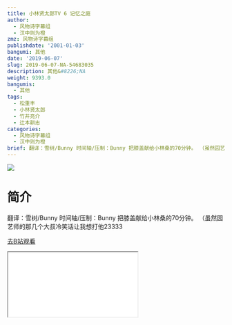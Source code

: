 ```yaml
---
title: 小林贤太郎TV 6 记忆之庭
author:
  - 风物诗字幕组
  - 汉中则为橙
zmz: 风物诗字幕组
publishdate: '2001-01-03'
bangumi: 其他
date: '2019-06-07'
slug: 2019-06-07-NA-54683035
description: 其他&#8226;NA
weight: 9393.0
bangumis:
  - 其他
tags:
  - 松重丰
  - 小林贤太郎
  - 竹井亮介
  - 辻本耕志
categories:
  - 风物诗字幕组
  - 汉中则为橙
brief: 翻译：雪树/Bunny 时间轴/压制：Bunny 把膝盖献给小林桑的70分钟。 （虽然园艺师的那几个大叔冷笑话让我想打他23333
---
```

![](https://raw.githubusercontent.com/tcgriffith/owaraisite/master/static/tmpimg/28aecb2bd6eda3d0b3ed8f0d2185100b449a25a0.jpg.480.jpg)
# 简介  
翻译：雪树/Bunny 时间轴/压制：Bunny
把膝盖献给小林桑的70分钟。
（虽然园艺师的那几个大叔冷笑话让我想打他23333  

[去B站观看](https://www.bilibili.com/video/av54683035/)
<div class ="resp-container"><iframe class="testiframe" src="//player.bilibili.com/player.html?aid=54683035"", scrolling="no", allowfullscreen="true" > </iframe></div> 
